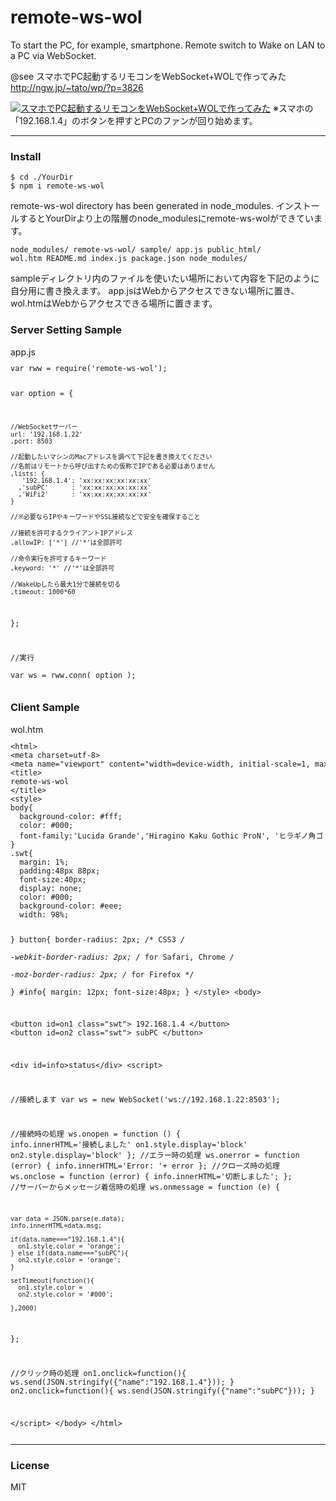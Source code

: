 # remote-ws-wol
To start the PC, for example, smartphone. Remote switch to Wake on LAN to a PC via WebSocket.

@see 
スマホでPC起動するリモコンをWebSocket+WOLで作ってみた
http://ngw.jp/~tato/wp/?p=3826

[![スマホでPC起動するリモコンをWebSocket+WOLで作ってみた](http://img.youtube.com/vi/0X1Wc0BpuGM/0.jpg)](https://www.youtube.com/embed/0X1Wc0BpuGM)
※スマホの「192.168.1.4」のボタンを押すとPCのファンが回り始めます。

<hr>
<h3>Install</h3><code><pre>$ cd ./YourDir
$ npm i remote-ws-wol
</pre></code>

remote-ws-wol directory has been generated in node_modules.
インストールするとYourDirより上の階層のnode_modulesにremote-ws-wolができています。
<code><pre>node_modules/
    remote-ws-wol/
        sample/
            app.js
            public_html/
                wol.htm
        README.md
        index.js
        package.json
        node_modules/
</pre></code>

sampleディレクトリ内のファイルを使いたい場所において内容を下記のように自分用に書き換えます。
app.jsはWebからアクセスできない場所に置き、wol.htmはWebからアクセスできる場所に置きます。

<h3>Server Setting Sample</h3>app.js<code><pre>
var rww = require('remote-ws-wol');

var option = {
  
    //WebSocketサーバー
    url: '192.168.1.22'
    ,port: 8503

    //起動したいマシンのMacアドレスを調べて下記を書き換えてください
    //名前はリモートから呼び出すための仮称でIPである必要はありません
    ,lists: {
       '192.168.1.4': 'xx:xx:xx:xx:xx:xx'
      ,'subPC'      : 'xx:xx:xx:xx:xx:xx'
      ,'WiFi2'      : 'xx:xx:xx:xx:xx:xx'
    } 
  
    //※必要ならIPやキーワードやSSL接続などで安全を確保すること
  
    //接続を許可するクライアントIPアドレス
    ,allowIP: ['*'] //'*'は全部許可
  
    //命令実行を許可するキーワード
    ,keyword: '*' //'*'は全部許可
    
    //WakeUpしたら最大1分で接続を切る
    ,timeout: 1000*60
    
};
  
//実行    
var ws = rww.conn( option );
</pre></code>

<h3>Client Sample</h3>wol.htm<code><pre>
&lt;html>
&lt;meta charset=utf-8>
&lt;meta name="viewport" content="width=device-width, initial-scale=1, maximum-scale=1, user-scalable=no, minimal-ui">
&lt;title>
remote-ws-wol
&lt;/title>
&lt;style>
body{
  background-color: #fff;
  color: #000;
  font-family:'Lucida Grande','Hiragino Kaku Gothic ProN', 'ヒラギノ角ゴ ProN W3',Meiryo, メイリオ, sans-serif;
}
.swt{
  margin: 1%;
  padding:48px 88px;
  font-size:40px;
  display: none;
  color: #000;
  background-color: #eee;
  width: 98%;
  
}
button{
  border-radius: 2px;         /* CSS3 */  
  -webkit-border-radius: 2px; /* for Safari, Chrome */  
  -moz-border-radius: 2px;    /* for Firefox */  
}
#info{
  margin: 12px;
  font-size:48px;
}
&lt;/style>
&lt;body>

&lt;button id=on1 class="swt"> 192.168.1.4 &lt;/button>
&lt;button id=on2 class="swt"> subPC &lt;/button>

&lt;div id=info>status&lt;/div>
&lt;script>

  //接続します
  var ws = new WebSocket('ws://192.168.1.22:8503');
  
  //接続時の処理
  ws.onopen = function () {
    info.innerHTML='接続しました'
    on1.style.display='block'
    on2.style.display='block'
  };
  //エラー時の処理
  ws.onerror = function (error) {
    info.innerHTML='Error: '+ error
  };
  //クローズ時の処理
  ws.onclose = function (error) {
    info.innerHTML='切断しました';
  };
  //サーバーからメッセージ着信時の処理
  ws.onmessage = function (e) {
  
    var data = JSON.parse(e.data);
    info.innerHTML=data.msg;
    
    if(data.name==="192.168.1.4"){
      on1.style.color = 'orange';
    } else if(data.name==="subPC"){
      on2.style.color = 'orange';
    }
    
    setTimeout(function(){
      on1.style.color =
      on2.style.color = '#000';
      
    },2000)
  };
  
  //クリック時の処理
  on1.onclick=function(){
    ws.send(JSON.stringify({"name":"192.168.1.4"}));
  }
  on2.onclick=function(){
    ws.send(JSON.stringify({"name":"subPC"}));
  }

&lt;/script>
&lt;/body>
&lt;/html>
</pre></code>
<hr>
<h3>License</h3>
MIT
